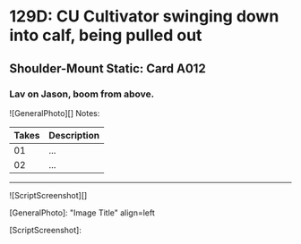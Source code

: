 # 129D: CU Cultivator swinging down into calf, being pulled out

## Shoulder-Mount Static: Card A012

### Lav on Jason, boom from above.

![GeneralPhoto][]
Notes: 

| Takes | Description |
|:---|:----|
| 01 | ... |
| 02 | ... |

----

![ScriptScreenshot][]


[GeneralPhoto]:  "Image Title" align=left

[ScriptScreenshot]: 